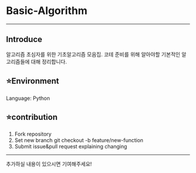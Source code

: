 # Basic-Algorithm
<hr/>

## Introduce
알고리즘 초심자를 위한 기초알고리즘 모음집.
코테 준비를 위해 알아야할 기본적인 알고리즘들에 대해 정리합니다. 

## ⭐Environment
Language: Python

## ⭐contribution
1. Fork repository
2. Set new branch git checkout -b feature/new-function
3. Submit issue&pull request explaining changing

<hr/>
추가하실 내용이 있으시면 기여해주세요!
